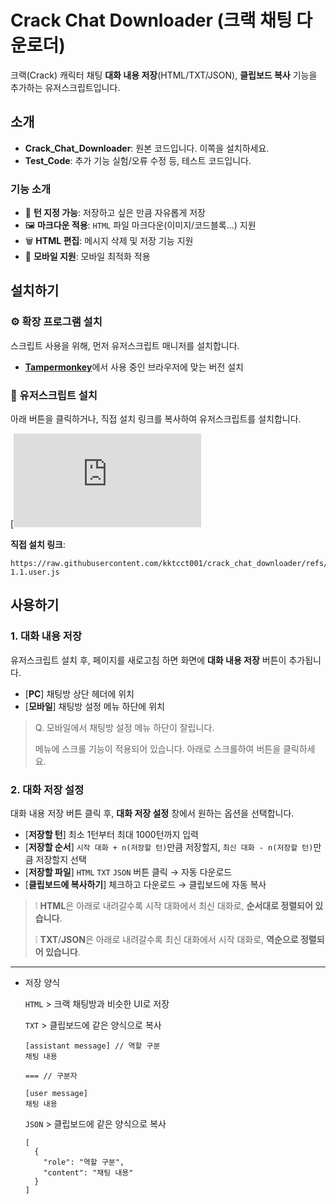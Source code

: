 # **Crack Chat Downloader (크랙 채팅 다운로더)**

크랙(Crack) 캐릭터 채팅 **대화 내용 저장**(HTML/TXT/JSON), **클립보드 복사** 기능을 추가하는 유저스크립트입니다.

## 소개

  -  **Crack_Chat_Downloader**: 원본 코드입니다. 이쪽을 설치하세요.
  -  **Test_Code**: 추가 기능 실험/오류 수정 등, 테스트 코드입니다.

### 기능 소개
  - 🎯 **턴 지정 가능**: 저장하고 싶은 만큼 자유롭게 저장
  - 🖼️ **마크다운 적용**: `HTML` 파일 마크다운(이미지/코드블록...) 지원
  - 🗑️ **HTML 편집**: 메시지 삭제 및 저장 기능 지원
  - 📱 **모바일 지원**: 모바일 최적화 적용

## 설치하기

### ⚙️ 확장 프로그램 설치

스크립트 사용을 위해, 먼저 유저스크립트 매니저를 설치합니다.

-   [**Tampermonkey**](https://www.tampermonkey.net/)에서 사용 중인 브라우저에 맞는 버전 설치

### 🔧 유저스크립트 설치

아래 버튼을 클릭하거나, 직접 설치 링크를 복사하여 유저스크립트를 설치합니다.

[![Static Badge](https://raw.githubusercontent.com/kktcct001/crack_chat_downloader/refs/heads/main/Crack_Chat_Downloader-2.0.user.js)

**직접 설치 링크**:
```
https://raw.githubusercontent.com/kktcct001/crack_chat_downloader/refs/heads/main/Crack_Chat_Downloader-1.1.user.js
```

## 사용하기

### 1. 대화 내용 저장

유저스크립트 설치 후, 페이지를 새로고침 하면 화면에 **대화 내용 저장** 버튼이 추가됩니다.

  -  [**PC**]  채팅방 상단 헤더에 위치
  -  [**모바일**]  채팅방 설정 메뉴 하단에 위치

> Q. 모바일에서 채팅방 설정 메뉴 하단이 잘립니다.
>
> 메뉴에 스크롤 기능이 적용되어 있습니다. 아래로 스크롤하여 버튼을 클릭하세요.

### 2. 대화 저장 설정

대화 내용 저장 버튼 클릭 후, **대화 저장 설정** 창에서 원하는 옵션을 선택합니다.

  -  [**저장할 턴**]  최소 1턴부터 최대 1000턴까지 입력
  -  [**저장할 순서**] `시작 대화 + n(저장할 턴)`만큼 저장할지, `최신 대화 - n(저장할 턴)`만큼 저장할지 선택
  -  [**저장할 파일**]  `HTML` `TXT` `JSON` 버튼 클릭 → 자동 다운로드
  -  [**클립보드에 복사하기**]  체크하고 다운로드 → 클립보드에 자동 복사

> ❕ **HTML**은 아래로 내려갈수록 시작 대화에서 최신 대화로, **순서대로 정렬되어 있습니다**.
> 
> ❕ **TXT**/**JSON**은 아래로 내려갈수록 최신 대화에서 시작 대화로, **역순으로 정렬되어 있습니다**.

---

  -  저장 양식

     `HTML` > 크랙 채팅방과 비슷한 UI로 저장
     
     `TXT` > 클립보드에 같은 양식으로 복사
     ```
     [assistant message] // 역할 구분
     채팅 내용

     === // 구분자

     [user message]
     채팅 내용
     ```
     
     `JSON` > 클립보드에 같은 양식으로 복사
     ```
     [
       {
         "role": "역할 구분",
         "content": "채팅 내용"
       }
     ]
     ```
